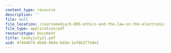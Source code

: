 ```yaml
---
content_type: resource
description: ''
file: null
file_location: /coursemedia/6-805-ethics-and-the-law-on-the-electronic-frontier-fall-2005/4f444874db48864ebd3e1af8b2f74de1_leahyjuly21.pdf
file_type: application/pdf
resourcetype: Document
title: leahyjuly21.pdf
uid: 4f444874-db48-864e-bd3e-1af8b2f74de1
---
```

